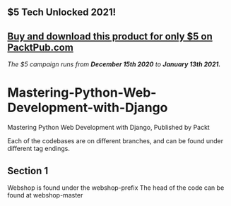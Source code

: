 ## $5 Tech Unlocked 2021!
[Buy and download this product for only $5 on PacktPub.com](https://www.packtpub.com/)
-----
*The $5 campaign         runs from __December 15th 2020__ to __January 13th 2021.__*

# Mastering-Python-Web-Development-with-Django
Mastering Python Web Development with Django, Published by Packt

Each of the codebases are on different branches, and can be found under different tag endings.

## Section 1
Webshop is found under the webshop-prefix
The head of the code can be found at webshop-master